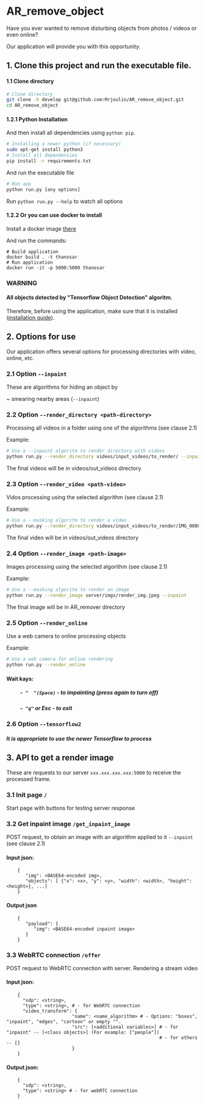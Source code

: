 # AR_remove_object

Have you ever wanted to remove disturbing objects from photos / videos or even online? 

Our application will provide you with this opportunity.

## 1. Clone this project and run the executable file.
#### 1.1 Clone directory
```bash
# Clone directory
git clone -b develop git@github.com:Mrjoulin/AR_remove_object.git
cd AR_remove_object
```
#### 1.2.1 Python Installation 
And then install all dependencies using `python pip`.
```bash
# Installing a newer python (if necessary)
sudo apt-get install python3
# Install all dependensies
pip install -r requirements.txt
```
And run the executable file
```bash
# Run app
python run.py [any options]
```
Run `python run.py --help` to watch all options

#### 1.2.2 Or you can use docker to install

Install a docker image [there](https://cloud.docker.com/u/dergunovdv/repository/docker/dergunovdv/thanosar)

And run the commands:
```shell script
# Build application
docker build . -t thanosar
# Run application
docker run -it -p 5000:5000 thanosar
```

### WARNING
#### All objects detected by "Tensorflow Object Detection" algoritm.
Therefore, before using the application, make sure that it is installed ([installation guide](https://medium.com/@karol_majek/10-simple-steps-to-tensorflow-object-detection-api-aa2e9b96dc94)).

## 2. Options for use
Our application offers several options for processing directories with video, online, etc.

### 2.1 Option `--inpaint`
These are algorithms for hiding an object by

  ~ smearing nearby areas (`--inpaint`)

### 2.2 Option `--render_directory <path-directory>`
Processing all videos in a folder using one of the algorithms (see clause 2.1)

Example:
```bash
# Use a --inpaint algoritm to render directory with videos
python run.py --render_directory videos/input_videos/to_render/ --inpaint  
```
The final videos will be in videos/out_videos directory

### 2.3 Option `--render_video <path-video>`
Vidos processing using the selected algorithm (see clause 2.1)

Example:
```bash
# Use a --masking algoritm to render a video
python run.py --render_directory videos/input_videos/to_render/IMG_0080.MOV --inpaint
```
The final video will be in videos/out_videos directory

### 2.4 Option `--render_image <path-image>`
Images processing using the selected algorithm (see clause 2.1)

Example:
```bash
# Use a --masking algoritm to render an image
python run.py --render_image server/imgs/render_img.jpeg --inpaint
```
The final image will be in AR_remover directory

### 2.5 Option `--render_online`
Use a web camera to online processing objects

Example:
```bash
# Use a web camera for online rendering
python run.py --render_online
```
#### Wait kays:
##### `     ~ "  "(Spaсe)` - to impainting (press again to turn off)
##### `     ~ "q"` or Esc - to exit

### 2.6 Option `--tensorflow2`
##### It is appropriate to use the newer *Tensorflow* to process

## 3. API to get a render image
These are requests to our server `xxx.xxx.xxx.xxx:5000` to receive the processed frame.
### 3.1 Init page `/`
Start page with buttons for testing server response
### 3.2 Get inpaint image `/get_inpaint_image`
POST request, to obtain an image with an algorithm applied to it `--inpaint` (see clause 2.1)
#### Input json:
```
    {
       "img": <BASE64-encoded img>,
       "objects": [ {"x": <x>, "y": <y>, "width": <width>, "height": <height>}, ...]
    }
```
#### Output json
```
    {
       "payload": {
          "img": <BASE64-encoded inpaint image>
       }
    }
```
### 3.3 WebRTC connection `/offer`
POST request to WebRTC connection with server. Rendering a stream video
#### Input json:
```
    {
      "sdp": <string>, 
      "type": <string>, # - for WebRTC connection
      "video_transform": {
                        "name": <name_algorithm> # - Options: "boxes", "inpaint", "edges", "cartoon" or empty "".
                        "src": [<additional variables>] # - for "inpaint" -- [<class objects>] (For example: ["people"]) 
                                                        # - for others -- []
                        }
    }
```
#### Output json:
```
    {
      "sdp": <string>,
      "type": <string> # - for webRTC connection
    }
```



